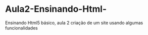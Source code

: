 # Aula2-Ensinando-Html-
Ensinando Html5 básico, aula 2 criação de um site usando algumas funcionalidades
